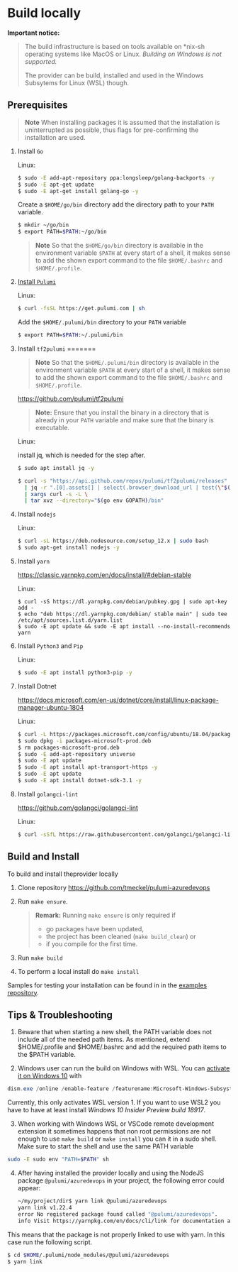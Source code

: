 # Build locally

**Important notice:**

> The build infrastructure is based on tools available on *nix-sh operating
> systems like MacOS or Linux. _Building on Windows is not supported._
>
> The provider can be build, installed and used in the Windows Subsytems for
> Linux (WSL) though.

## Prerequisites

 > **Note**
 > When installing packages it is assumed that the installation is uninterrupted as possible, thus flags for pre-confirming the installation are used.

1. Install `Go`

   Linux:

   ```sh
   $ sudo -E add-apt-repository ppa:longsleep/golang-backports -y
   $ sudo -E apt-get update
   $ sudo -E apt-get install golang-go -y
   ```

   Create a `$HOME/go/bin` directory add the directory path to your `PATH` variable.

   ```sh
   $ mkdir ~/go/bin
   $ export PATH=$PATH:~/go/bin
   ```

   > **Note**
   > So that the `$HOME/go/bin` directory is available in the environment
   > variable `$PATH` at every start of a shell, it makes sense to add the
   > shown export command to the file `$HOME/.bashrc` and `$HOME/.profile`.

2. [Install `Pulumi`](https://www.pulumi.com/docs/get-started/azure/install-pulumi/)

   Linux:

   ```sh
   $ curl -fsSL https://get.pulumi.com | sh
   ```

   Add the `$HOME/.pulumi/bin` directory to your `PATH` variable

   ```sh
   $ export PATH=$PATH:~/.pulumi/bin
   ```

3. Install `tf2pulumi`
=======
   > **Note**
   > So that the `$HOME/.pulumi/bin` directory is available in the environment
   > variable `$PATH` at every start of a shell, it makes sense to add the
   > shown export command to the file `$HOME/.bashrc` and `$HOME/.profile`.

   https://github.com/pulumi/tf2pulumi

   > **Note:**
   > Ensure that you install the binary in a directory that is already in your `PATH`
   > variable and make sure that the binary is executable.

   Linux:

   install jq, which is needed for the step after.

   ```sh
   $ sudo apt install jq -y
   ```

   ```sh
   $ curl -s "https://api.github.com/repos/pulumi/tf2pulumi/releases" \
     | jq -r ".[0].assets[] | select(.browser_download_url | test(\"$(uname | tr '[:upper:]' '[:lower:]')\")) | .browser_download_url" \
     | xargs curl -s -L \
     | tar xvz --directory="$(go env GOPATH)/bin"
   ```

4. Install `nodejs`

   Linux:

   ```sh
   $ curl -sL https://deb.nodesource.com/setup_12.x | sudo bash
   $ sudo apt-get install nodejs -y
   ```

5. Install `yarn`

   https://classic.yarnpkg.com/en/docs/install/#debian-stable

   Linux:

   ```
   $ curl -sS https://dl.yarnpkg.com/debian/pubkey.gpg | sudo apt-key add -
   $ echo "deb https://dl.yarnpkg.com/debian/ stable main" | sudo tee /etc/apt/sources.list.d/yarn.list
   $ sudo -E apt update && sudo -E apt install --no-install-recommends yarn
   ```

6. Install `Python3` and `Pip`

   Linux:

   ```sh
   $ sudo -E apt install python3-pip -y
   ```

7. Install Dotnet

   https://docs.microsoft.com/en-us/dotnet/core/install/linux-package-manager-ubuntu-1804

   Linux:

   ```sh
   $ curl -L https://packages.microsoft.com/config/ubuntu/18.04/packages-microsoft-prod.deb --output packages-microsoft-prod.deb
   $ sudo dpkg -i packages-microsoft-prod.deb
   $ rm packages-microsoft-prod.deb
   $ sudo -E add-apt-repository universe
   $ sudo -E apt update
   $ sudo -E apt install apt-transport-https -y
   $ sudo -E apt update
   $ sudo -E apt install dotnet-sdk-3.1 -y
   ```

8. Install `golangci-lint`

   https://github.com/golangci/golangci-lint

   Linux:

   ```sh
   $ curl -sSfL https://raw.githubusercontent.com/golangci/golangci-lint/master/install.sh | sh -s -- -b $(go env GOPATH)/bin v1.25.0
   ```

## Build and Install

To build and install theprovider locally

1. Clone repository https://github.com/tmeckel/pulumi-azuredevops

2. Run `make ensure`.

   > **Remark:**
   > Running `make ensure` is only required if
   >
   > * go packages have been updated,
   > * the project has been cleaned (`make build_clean`) or
   > * if you compile for the first time.
   >

3. Run `make build`

4. To perform a local install do `make install`

Samples for testing your installation can be found in in the [examples repository](https://github.com/tmeckel/pulumi-azuredevops-samples).

## Tips & Troubleshooting

1. Beware that when starting a new shell, the PATH variable does not include all of the needed path items. As mentioned, extend $HOME/.profile and $HOME/.bashrc and add the required path items to the $PATH variable.

2. Windows user can run the build on Windows with WSL. You can [activate it on Windows 10](https://docs.microsoft.com/en-us/windows/wsl/install-win10) with
```powershell
dism.exe /online /enable-feature /featurename:Microsoft-Windows-Subsystem-Linux /all /norestart
```
Currently, this only activates WSL version 1. If you want to use WSL2 you have to have at least install _Windows 10 Insider Preview build 18917_.

3. When working with Windows WSL or VSCode remote development extension it sometimes happens that non root permissions are not enough to use `make build` or `make install` you can it in a sudo shell. Make sure to start the shell and use the same PATH variable
```sh
sudo -E sudo env "PATH=$PATH" sh
```

4. After having installed the provider locally and using the NodeJS package `@pulumi/azuredevops` in your project, the following error could appear:

    ```sh
    ~/my/project/dir$ yarn link @pulumi/azuredevops
    yarn link v1.22.4
    error No registered package found called "@pulumi/azuredevops".
    info Visit https://yarnpkg.com/en/docs/cli/link for documentation about this command.
    ```

  This means that the package is not properly linked to use with yarn. In this case run the following script.

   ```sh
   $ cd $HOME/.pulumi/node_modules/@pulumi/azuredevops
   $ yarn link
   ```
